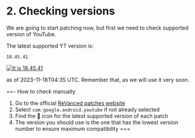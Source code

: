 # 2. Checking versions

We are going to start patching now, but first we need to check supported version of YouTube.

The latest supported YT version is:

```
18.45.41
```

[![It is 18.45.41](https://img.shields.io/badge/Latest%20Supported%20Version-18.45.41-ff0000?style=for-the-badge&logo=youtube)](https://www.apkmirror.com/apk/google-inc/youtube/youtube-18-45-41-release/youtube-18-45-41-2-android-apk-download/)

as of 2023-11-18T04:35 UTC. Remember that, as we will use it very soon.

==- How to check manually
1. Go to the official [ReVanced patches website](https://revanced.app/patches?pkg=com.google.android.youtube)
2. Select `com.google.android.youtube` if not already selected
3. Find the 🎯 icon for the latest supported version of each patch
4. The version you should use is the one that has the lowest version number to ensure maximum compatibility
===
